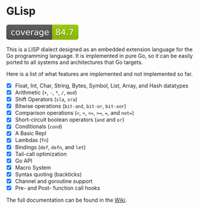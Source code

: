 # GLisp

![Image text](./tests/codcov.svg)


This is a LISP dialect designed as an embedded extension language for the Go
programming language. It is implemented in pure Go, so it can be easily ported
to all systems and architectures that Go targets.

Here is a list of what features are implemented and not implemented so far.

 * [x] Float, Int, Char, String, Bytes, Symbol, List, Array, and Hash datatypes
 * [x] Arithmetic (`+`, `-`, `*`, `/`, `mod`)
 * [x] Shift Operators (`sla`, `sra`)
 * [x] Bitwise operations (`bit-and`, `bit-or`, `bit-xor`)
 * [x] Comparison operations (`<`, `>`, `<=`, `>=`, `=`, and `not=`)
 * [x] Short-circuit boolean operators (`and` and `or`)
 * [x] Conditionals (`cond`)
 * [x] A Basic Repl
 * [x] Lambdas (`fn`)
 * [x] Bindings (`def`, `defn`, and `let`)
 * [x] Tail-call optimization
 * [x] Go API
 * [x] Macro System
 * [x] Syntax quoting (backticks)
 * [x] Channel and goroutine support
 * [x] Pre- and Post- function call hooks

The full documentation can be found in the [Wiki](https://github.com/qjpcpu/glisp/wiki).
